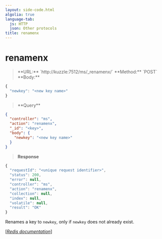 ```yaml
---
layout: side-code.html
algolia: true
language-tab:
  js: HTTP
  json: Other protocols
title: renamenx
---
```


# renamenx




<blockquote class="js">
<p>
**URL:** `http://kuzzle:7512/ms/_renamenx/<key>`  
**Method:** `POST`  
**Body:**
</p>
</blockquote>


```js
{
  "newkey": "<new key name>"
}
```



<blockquote class="json">
<p>
**Query**
</p>
</blockquote>


```json
{
  "controller": "ms",
  "action": "renamenx",
  "_id": "<key>",
  "body": {
    "newkey": "<new key name>"
  }
}
```

>**Response**

```javascript
{
  "requestId": "<unique request identifier>",
  "status": 200,
  "error": null,
  "controller": "ms",
  "action": "renamenx",
  "collection": null,
  "index": null,
  "volatile": null,
  "result": "OK"
}
```

Renames a key to `newkey`, only if `newkey` does not already exist.

[[_Redis documentation_]](https://redis.io/commands/renamenx)
